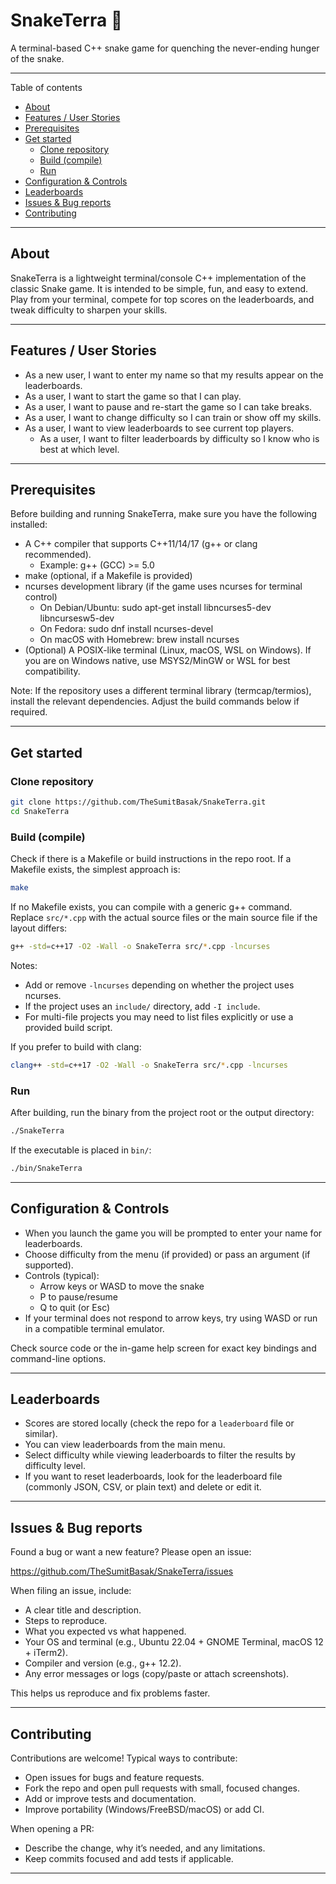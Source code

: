 # SnakeTerra 🐍

A terminal-based C++ snake game for quenching the never-ending hunger of the snake.

---

Table of contents
- [About](#about)
- [Features / User Stories](#features--user-stories)
- [Prerequisites](#prerequisites)
- [Get started](#get-started)
  - [Clone repository](#clone-repository)
  - [Build (compile)](#build-compile)
  - [Run](#run)
- [Configuration & Controls](#configuration--controls)
- [Leaderboards](#leaderboards)
- [Issues & Bug reports](#issues--bug-reports)
- [Contributing](#contributing)

---

## About

SnakeTerra is a lightweight terminal/console C++ implementation of the classic Snake game. It is intended to be simple, fun, and easy to extend. Play from your terminal, compete for top scores on the leaderboards, and tweak difficulty to sharpen your skills.

---

## Features / User Stories

- As a new user, I want to enter my name so that my results appear on the leaderboards.
- As a user, I want to start the game so that I can play.
- As a user, I want to pause and re-start the game so I can take breaks.
- As a user, I want to change difficulty so I can train or show off my skills.
- As a user, I want to view leaderboards to see current top players.
  - As a user, I want to filter leaderboards by difficulty so I know who is best at which level.

---

## Prerequisites

Before building and running SnakeTerra, make sure you have the following installed:

- A C++ compiler that supports C++11/14/17 (g++ or clang recommended).
  - Example: g++ (GCC) >= 5.0
- make (optional, if a Makefile is provided)
- ncurses development library (if the game uses ncurses for terminal control)
  - On Debian/Ubuntu: sudo apt-get install libncurses5-dev libncursesw5-dev
  - On Fedora: sudo dnf install ncurses-devel
  - On macOS with Homebrew: brew install ncurses
- (Optional) A POSIX-like terminal (Linux, macOS, WSL on Windows). If you are on Windows native, use MSYS2/MinGW or WSL for best compatibility.

Note: If the repository uses a different terminal library (termcap/termios), install the relevant dependencies. Adjust the build commands below if required.

---

## Get started

### Clone repository

```bash
git clone https://github.com/TheSumitBasak/SnakeTerra.git
cd SnakeTerra
```

### Build (compile)

Check if there is a Makefile or build instructions in the repo root. If a Makefile exists, the simplest approach is:

```bash
make
```

If no Makefile exists, you can compile with a generic g++ command. Replace `src/*.cpp` with the actual source files or the main source file if the layout differs:

```bash
g++ -std=c++17 -O2 -Wall -o SnakeTerra src/*.cpp -lncurses
```

Notes:
- Add or remove `-lncurses` depending on whether the project uses ncurses.
- If the project uses an `include/` directory, add `-I include`.
- For multi-file projects you may need to list files explicitly or use a provided build script.

If you prefer to build with clang:

```bash
clang++ -std=c++17 -O2 -Wall -o SnakeTerra src/*.cpp -lncurses
```

### Run

After building, run the binary from the project root or the output directory:

```bash
./SnakeTerra
```

If the executable is placed in `bin/`:

```bash
./bin/SnakeTerra
```

---

## Configuration & Controls

- When you launch the game you will be prompted to enter your name for leaderboards.
- Choose difficulty from the menu (if provided) or pass an argument (if supported).
- Controls (typical):
  - Arrow keys or WASD to move the snake
  - P to pause/resume
  - Q to quit (or Esc)
- If your terminal does not respond to arrow keys, try using WASD or run in a compatible terminal emulator.

Check source code or the in-game help screen for exact key bindings and command-line options.

---

## Leaderboards

- Scores are stored locally (check the repo for a `leaderboard` file or similar).
- You can view leaderboards from the main menu.
- Select difficulty while viewing leaderboards to filter the results by difficulty level.
- If you want to reset leaderboards, look for the leaderboard file (commonly JSON, CSV, or plain text) and delete or edit it.

---

## Issues & Bug reports

Found a bug or want a new feature? Please open an issue:

https://github.com/TheSumitBasak/SnakeTerra/issues

When filing an issue, include:
- A clear title and description.
- Steps to reproduce.
- What you expected vs what happened.
- Your OS and terminal (e.g., Ubuntu 22.04 + GNOME Terminal, macOS 12 + iTerm2).
- Compiler and version (e.g., g++ 12.2).
- Any error messages or logs (copy/paste or attach screenshots).

This helps us reproduce and fix problems faster.

---

## Contributing

Contributions are welcome! Typical ways to contribute:
- Open issues for bugs and feature requests.
- Fork the repo and open pull requests with small, focused changes.
- Add or improve tests and documentation.
- Improve portability (Windows/FreeBSD/macOS) or add CI.

When opening a PR:
- Describe the change, why it’s needed, and any limitations.
- Keep commits focused and add tests if applicable.

---